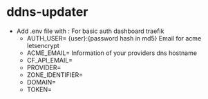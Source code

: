 # ddns-updater

- Add .env file with :
	For basic auth dashboard traefik  
	- AUTH_USER= {user}:{password hash in md5}
	Email for acme letsencrypt  
	- ACME_EMAIL=
	Information of your providers dns hostname  
	- CF_API_EMAIL=
	- PROVIDER=
	- ZONE_IDENTIFIER=
	- DOMAIN=
	- TOKEN=

